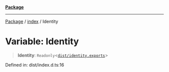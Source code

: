 [**Package**](../../README.md)

***

[Package](../../modules.md) / [index](../README.md) / Identity

# Variable: Identity

> **Identity**: `Readonly`\<[`dist/identity.exports`](../-internal-/namespaces/dist/identity.exports/README.md)\>

Defined in: dist/index.d.ts:16
